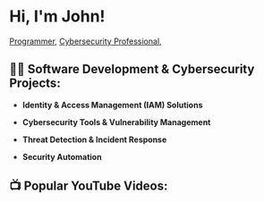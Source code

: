 # Hi, I'm John!  
[Programmer](https://github.com/johneburnsjr), [Cybersecurity Professional](https://www.linkedin.com/johneburnsjr/), <!--  [YouTuber](https://www.youtube.com/c/joshmadakor) -->

## 👨‍💻 Software Development & Cybersecurity Projects:

- **Identity & Access Management (IAM) Solutions**  
 <!--  - [Active Directory Bulk User Creation (PowerShell)](https://github.com/joshmadakor1/AD_PS)  -->
<!--   - [Office 365 Security & Compliance Management](https://github.com/joshmadakor1/Office-365-MFA-Compliance) *(demo of managing MFA policies)*  -->

- **Cybersecurity Tools & Vulnerability Management**  
<!--   - [Nessus Vulnerability Scan Automation (PowerShell)](https://github.com/joshmadakor1/Nessus-Automation)  -->
<!--   - [Ransomware Proof of Concept (C# Encrypter & Decrypter)](https://github.com/joshmadakor1/EncrypterPOC)  -->

- **Threat Detection & Incident Response**  
<!--   - [Microsoft Defender for Endpoint Setup & Optimization](https://github.com/joshmadakor1/Microsoft-Defender-Setup)  -->
<!--   - [Splunk SIEM Configuration for Threat Detection](https://github.com/joshmadakor1/Splunk-Config)-->

- **Security Automation**  
<!--   - [Automated Security Patch Management with PowerShell](https://github.com/joshmadakor1/Auto-Security-Patches)  -->
<!--   - [FIM (File Integrity Monitor) in PowerShell](https://github.com/joshmadakor1/PowerShell-Integrity-FIM)-->

## 📺 Popular YouTube Videos:


<!-- ## 🤳 Connect with me: -->
